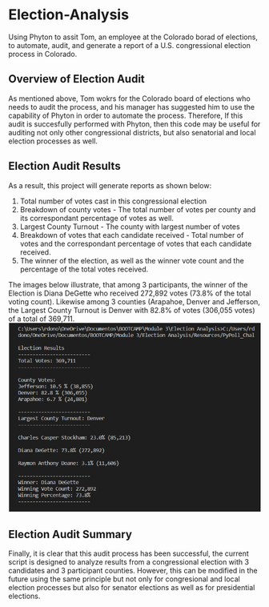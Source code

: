 # Election-Analysis
Using Phyton to assit Tom, an employee at the Colorado borad of elections, to automate, audit, and generate a report of a U.S. congressional election process in Colorado.

## Overview of Election Audit
As mentioned above, Tom wokrs for the Colorado board of elections who needs to audit the process, and his manager has suggested him to use the capability of Phyton in order to automate the process. Therefore, If this audit is succesfully performed with Phyton, then this code may be useful for auditing not only other congressional districts, but also senatorial and local election processes as well.  

## Election Audit Results
As a result, this project will generate reports as shown below:
  1. Total number of votes cast in this congressional election
  2. Breakdown of county votes - The total number of votes per county and its correspondant percentage of votes as well. 
  3. Largest County Turnout - The county with largest number of votes 
  4. Breakdown of votes that each candidate received - Total number of votes and the correspondant percentage of votes that each candidate received. 
  5. The winner of the election, as well as the winner vote count and the percentage of the total votes received. 

The images below illustrate, that among 3 participants, the winner of the Election is Diana DeGette who received 272,892 votes (73.8% of the total voting count). 
Likewise among 3 counties (Arapahoe, Denver and Jefferson, the Largest County Turnout is Denver with 82.8% of votes (306,055 votes) of a total of 369,711.  
![Image](https://github.com/rdonosob1/Election-Analysis/blob/main/The%20Election%20Results%20Printed%20to%20the%20Command%20Line.png)

## Election Audit Summary
Finally, it is clear that this audit process has been successful, the current script is designed to analyze results from a congressional election with 3 candidates and 3 participant counties. However, this can be modified in the future using the same principle but not only for congresional and local election processes but also for senator elections as well as for presidential elections.  
